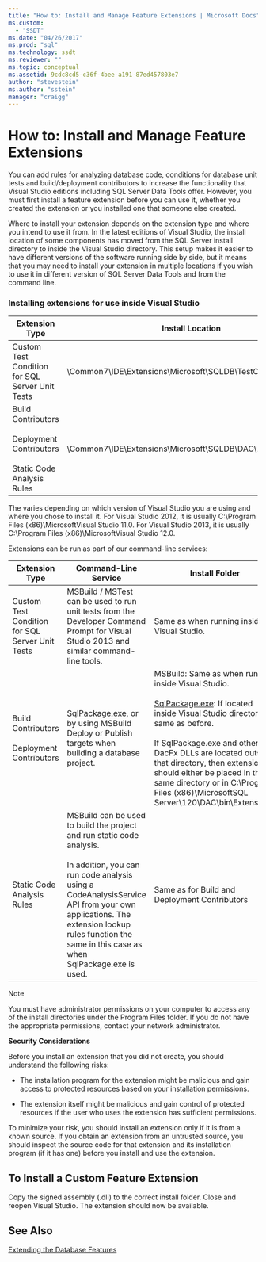 ```yaml
---
title: "How to: Install and Manage Feature Extensions | Microsoft Docs"
ms.custom: 
  - "SSDT"
ms.date: "04/26/2017"
ms.prod: "sql"
ms.technology: ssdt
ms.reviewer: ""
ms.topic: conceptual
ms.assetid: 9cdc8cd5-c36f-4bee-a191-87ed457803e7
author: "stevestein"
ms.author: "sstein"
manager: "craigg"
---
```

# How to: Install and Manage Feature Extensions
You can add rules for analyzing database code, conditions for database unit tests and build/deployment contributors to increase the functionality that Visual Studio editions including SQL Server Data Tools offer. However, you must first install a feature extension before you can use it, whether you created the extension or you installed one that someone else created.  
  
Where to install your extension depends on the extension type and where you intend to use it from. In the latest editions of Visual Studio, the install location of some components has moved from the SQL Server install directory to inside the Visual Studio directory. This setup makes it easier to have different versions of the software running side by side, but it means that you may need to install your extension in multiple locations if you wish to use it in different version of SQL Server Data Tools and from the command line.  
  
### Installing extensions for use inside Visual Studio  
  
|Extension Type|Install Location|  
|------------------|--------------------|  
|Custom Test Condition for SQL Server Unit Tests|<Visual Studio Install Dir>\Common7\IDE\Extensions\\Microsoft\SQLDB\TestConditions|  
|Build Contributors<br /><br />Deployment Contributors<br /><br />Static Code Analysis Rules|<Visual Studio Install Dir>\Common7\IDE\Extensions\\Microsoft\SQLDB\DAC\120\Extensions|  
  
The <Visual Studio Install Dir> varies depending on which version of Visual Studio you are using and where you chose to install it. For Visual Studio 2012, it is usually C:\Program Files (x86)\\MicrosoftVisual Studio 11.0. For Visual Studio 2013, it is usually C:\Program Files (x86)\\MicrosoftVisual Studio 12.0.  
  
Extensions can be run as part of our command-line services:  
  
|Extension Type|Command-Line Service|Install Folder|  
|------------------|------------------------|------------------|  
|Custom Test Condition for SQL Server Unit Tests|MSBuild / MSTest can be used to run unit tests from the Developer Command Prompt for Visual Studio 2013 and similar command-line tools.|Same as when running inside Visual Studio.|  
|Build Contributors<br /><br />Deployment Contributors|[SqlPackage.exe](../tools/sqlpackage.md), or by using MSBuild Deploy or Publish targets when building a database project.|MSBuild: Same as when running inside Visual Studio.<br /><br />[SqlPackage.exe](../tools/sqlpackage.md): If located inside Visual Studio directory, same as before.<br /><br />If SqlPackage.exe and other DacFx DLLs are located outside that directory, then extensions should either be placed in the same directory or in C:\Program Files (x86)\\MicrosoftSQL Server\120\DAC\bin\Extensions.|  
|Static Code Analysis Rules|MSBuild can be used to build the project and run static code analysis.<br /><br />In addition, you can run code analysis using a CodeAnalysisService API from your own applications. The extension lookup rules function the same in this case as when SqlPackage.exe is used.|Same as for Build and Deployment Contributors|  
  
> [!NOTE]  
> You must have administrator permissions on your computer to access any of the install directories under the Program Files folder. If you do not have the appropriate permissions, contact your network administrator.  
  
**Security Considerations**  
  
Before you install an extension that you did not create, you should understand the following risks:  
  
-   The installation program for the extension might be malicious and gain access to protected resources based on your installation permissions.  
  
-   The extension itself might be malicious and gain control of protected resources if the user who uses the extension has sufficient permissions.  
  
To minimize your risk, you should install an extension only if it is from a known source. If you obtain an extension from an untrusted source, you should inspect the source code for that extension and its installation program (if it has one) before you install and use the extension.  
  
## To Install a Custom Feature Extension  
Copy the signed assembly (.dll) to the correct install folder. Close and reopen Visual Studio. The extension should now be available.  
  
## See Also  
[Extending the Database Features](../ssdt/extending-the-database-features.md)  
  

